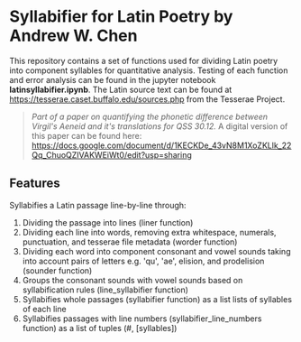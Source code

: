 # Syllabifier for Latin Poetry by Andrew W. Chen
This repository contains a set of functions used for dividing Latin poetry into component syllables for quantitative analysis. Testing of each function and error analysis can be found in the jupyter notebook **latinsyllabifier.ipynb**. The Latin source text can be found at https://tesserae.caset.buffalo.edu/sources.php from the Tesserae Project.


>*Part of a paper on quantifying the phonetic difference between Virgil's Aeneid and it's translations for QSS 30.12.*
A digital version of this paper can be found here:
https://docs.google.com/document/d/1KECKDe_43vN8M1XoZKLlk_22Qq_ChuoQZIVAKWEiWt0/edit?usp=sharing

## Features
Syllabifies a Latin passage line-by-line through:
1. Dividing the passage into lines (liner function)
2. Dividing each line into words, removing extra whitespace, numerals, punctuation, and tesserae file metadata (worder function)
3. Dividing each word into component consonant and vowel sounds taking into account pairs of letters e.g. 'qu', 'ae', elision, and prodelision (sounder function)
4. Groups the consonant sounds with vowel sounds based on syllabification rules (line_syllabifier function)
5. Syllabifies whole passages (syllabifier function) as a list lists of syllables of each line
6. Syllabifies passages with line numbers (syllabifier_line_numbers function) as a list of tuples (#, [syllables])
